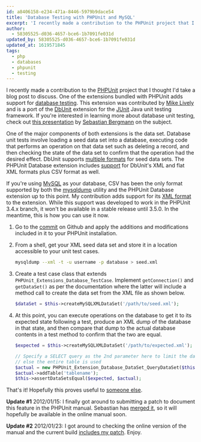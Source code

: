 ```yaml
---
id: a8406158-e234-471a-8446-5979b9dace54
title: 'Database Testing with PHPUnit and MySQL'
excerpt: 'I recently made a contribution to the PHPUnit project that I thought I''d take a blog post to discuss.'
author:
  - 58305525-d036-4657-bce6-1b7091fe031d
updated_by: 58305525-d036-4657-bce6-1b7091fe031d
updated_at: 1619571845
tags:
  - php
  - databases
  - phpunit
  - testing
---
```

I recently made a contribution to the [PHPUnit](https://github.com/sebastianbergmann/phpunit/ "PHPUnit") project that I thought I'd take a blog post to discuss. One of the extensions bundled with PHPUnit adds support for [database testing](http://www.phpunit.de/manual/3.4/en/database.html "Chapter 9. Database Testing"). This extension was contributed by [Mike Lively](http://www.ds-o.com/ "Digital Sandwich") and is a port of the [DbUnit](http://www.dbunit.org/components.html "DbUnit - Core Components") extension for the [JUnit](http://www.junit.org/ "Welcome to JUnit.org! | JUnit.org") Java unit testing framework. If you're interested in learning more about database unit testing, check out [this presentation](http://sebastian-bergmann.de/archives/773-Testing-PHPMySQL-Applications-with-PHPUnitDbUnit.html "Testing PHP/MySQL Applications with PHPUnit/DbUnit  - Sebastian Bergmann") by [Sebastian Bergmann](http://sebastian-bergmann.de/ "Sebastian Bergmann  - Sebastian Bergmann") on the subject.

One of the major components of both extensions is the data set. Database unit tests involve loading a seed data set into a database, executing code that performs an operation on that data set such as deleting a record, and then checking the state of the data set to confirm that the operation had the desired effect. DbUnit supports [multiple formats](http://www.dbunit.org/components.html "DbUnit - Core Components") for seed data sets. The PHPUnit Database extension includes [support](http://www.phpunit.de/manual/3.4/en/database.html#database.datasets "Chapter 9. Database Testing") for DbUnit's XML and flat XML formats plus CSV format as well.

If you're using [MySQL](http://www.mysql.com/ "MySQL :: The world's most popular open source database") as your database, CSV has been the only format supported by both the [mysqldump](http://dev.mysql.com/doc/refman/5.0/en/mysqldump.html#option_mysqldump_fields "MySQL :: MySQL 5.0 Reference Manual :: 4.5.4 mysqldump — A Database Backup Program") utility and the PHPUnit Database extension up to this point. My contribution adds support for its [XML format](http://dev.mysql.com/doc/refman/5.0/en/mysqldump.html#option_mysqldump_xml "MySQL :: MySQL 5.0 Reference Manual :: 4.5.4 mysqldump — A Database Backup Program") to the extension. While this support was developed to work in the PHPUnit 3.4.x branch, it won't be available in a stable release until 3.5.0. In the meantime, this is how you can use it now.

1. Go to the [commit](https://github.com/sebastianbergmann/phpunit/commit/fad913fd84720f889e1d3415e775f68304e76f52 "Commit fad913fd84720f889e1d3415e775f68304e76f52 to elazar's phpunit - GitHub") on Github and apply the additions and modifications included in it to your PHPUnit installation.
2. From a shell, get your XML seed data set and store it in a location accessible to your unit test cases.

    ```bash
    mysqldump --xml -t -u username -p database > seed.xml
    ```

3. Create a test case class that extends `PHPUnit_Extensions_Database_TestCase`. Implement `getConnection()` and `getDataSet()` as per the documentation where the latter will include a method call to create the data set from the XML file as shown below.

    ```php
    $dataSet = $this->createMySQLXMLDataSet('/path/to/seed.xml');
    ```

4. At this point, you can execute operations on the database to get it to its expected state following a test, produce an XML dump of the database in that state, and then compare that dump to the actual database contents in a test method to confirm that the two are equal.

    ```php
    $expected = $this->createMySQLXMLDataSet('/path/to/expected.xml');

    // Specify a SELECT query as the 2nd parameter here to limit the data set,
    // else the entire table is used
    $actual = new PHPUnit_Extension_Database_DataSet_QueryDataSet($this->getConnection());
    $actual->addTable('tablename');
    $this->assertDataSetsEqual($expected, $actual);
    ```

That's it! Hopefully this proves useful to [someone else](http://twitter.com/trevor_morse/status/7239323093 "Twitter / Trevor Morse: @elazar OMG, yes! I've bee ..."). 

**Update #1** 2012/01/15: I finally got around to submitting a patch to document this feature in the PHPUnit manual. Sebastian has [merged it](https://github.com/sebastianbergmann/phpunit-documentation/pull/45 "#45: Added a section on MySQL XML datasets to the Database Testing chapter by elazar for sebastianbergmann/phpunit-documentation - Pull Request - GitHub"), so it will hopefully be available in the online manual soon.

**Update #2** 2012/01/23: I got around to checking the online version of the manual and the current build [includes my patch](http://www.phpunit.de/manual/current/en/database.html#mysql-xml-dataset "Chapter 8. Database Testing"). Enjoy.
